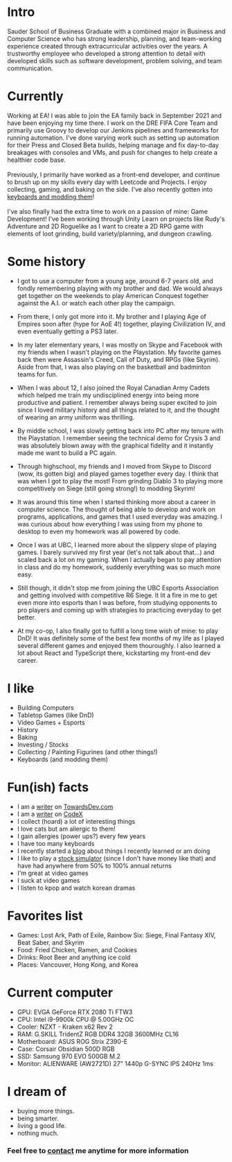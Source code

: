 
# Intro

Sauder School of Business Graduate with a combined major in Business and Computer Science who has strong leadership, planning, and team-working experience created through extracurricular activities over the years. A trustworthy employee who developed a strong attention to detail with developed skills such as software development, problem solving, and team communication. 

# Currently

Working at EA! I was able to join the EA family back in September 2021 and have been enjoying my time there. I work on the DRE FIFA Core Team and primarily use Groovy to develop our Jenkins pipelines and frameworks for running automation. I've done varying work such as setting up automation for their Press and Closed Beta builds, helping manage and fix day-to-day breakages with consoles and VMs, and push for changes to help create a healthier code base.
<br />
<br />
Previously, I primarily have worked as a front-end developer, and continue to brush up on my skills every day with Leetcode and Projects. I enjoy collecting, gaming, and baking on the side. I've also recently gotten into [keyboards and modding them](https://brianmli.medium.com/the-basics-custom-keyboard-711c6a665cbe)! 
<br />
<br />
I've also finally had the extra time to work on a passion of mine: Game Development! I've been working through Unity Learn on projects like Rudy's Adventure and 2D Roguelike as I want to create a 2D RPG game with elements of loot grinding, build variety/planning, and dungeon crawling.

# Some history

- I got to use a computer from a young age, around 6-7 years old, and fondly remembering playing with my brother and dad. We would always get together on the weekends to play American Conquest together against the A.I. or watch each other play the campaign.

- From there, I only got more into it. My brother and I playing Age of Empires soon after (hype for AoE 4!) together, playing Civilization IV, and even eventually getting a PS3 later.

- In my later elementary years, I was mostly on Skype and Facebook with my friends when I wasn't playing on the Playstation. My favorite games back then were Assassin's Creed, Call of Duty, and RPGs (like Skyrim). Aside from that, I was also playing on the basketball and badminton teams for fun.

- When I was about 12, I also joined the Royal Canadian Army Cadets which helped me train my undisciplined energy into being more productive and patient. I remember always being super excited to join since I loved military history and all things related to it, and the thought of wearing an army uniform was thrilling.

- By middle school, I was slowly getting back into PC after my tenure with the Playstation. I remember seeing the technical demo for Crysis 3 and was absolutely blown away with the graphical fidelity and it instantly made me want to build a PC again. 

- Through highschool, my friends and I moved from Skype to Discord (wow, its gotten big) and played games together every day. I think that was when I got to play the most! From grinding Diablo 3 to playing more competitively on Siege (still going strong!) to modding Skyrim!

- It was around this time when I started thinking more about a career in computer science. The thought of being able to develop and work on programs, applications, and games that I used everyday was amazing. I was curious about how everything I was using from my phone to desktop to even my homework was all powered by code.

- Once I was at UBC, I learned more about the slippery slope of playing games. I barely survived my first year (let's not talk about that...) and scaled back a lot on my gaming. When I actually began to pay attention in class and do my homework, suddenly everything was so much more easy.

- Still though, it didn't stop me from joining the UBC Esports Association and getting involved with competitive R6 Siege. It lit a fire in me to get even more into esports than I was before, from studying opponents to pro players and coming up with strategies to practicing everyday to get better.

- At my co-op, I also finally got to fulfill a long time wish of mine: to play DnD! It was definitely some of the best few months of my life as I played several different games and enjoyed them thouroughly. I also learned a lot about React and TypeScript there, kickstarting my front-end dev career.

# I like

- Building Computers
- Tabletop Games (like DnD)
- Video Games + Esports 
- History
- Baking
- Investing / Stocks
- Collecting / Painting Figurines (and other things!)
- Keyboards (and modding them)

# Fun(ish) facts

- I am a [writer](https://towardsdev.com/using-reacts-useeffect-hook-b345de0afe15) on [TowardsDev.com](https://towardsdev.com/using-reacts-usestate-hook-44c758e46aa)
- I am a [writer](https://medium.com/codex/2d-level-generation-for-unity-c7a8185b846a) on [CodeX](https://medium.com/codex)
- I collect (hoard) a lot of interesting things
- I love cats but am allergic to them!
- I gain allergies (power ups?) every few years
- I have too many keyboards
- I recently started a [blog](https://brianmli.medium.com/) about things I recently learned or am doing
- I like to play a [stock simulator](https://www.investopedia.com/simulator/home.aspx) (since I don't have money like that) and have had anywhere from 50% to 100% annual returns 
- I'm great at video games
- I suck at video games
- I listen to kpop and watch korean dramas

# Favorites list
- Games: Lost Ark, Path of Exile, Rainbow Six: Siege, Final Fantasy XIV, Beat Saber, and Skyrim
- Food: Fried Chicken, Ramen, and Cookies
- Drinks: Root Beer and anything ice cold
- Places: Vancouver, Hong Kong, and Korea

# Current computer
- GPU: EVGA GeForce RTX 2080 Ti FTW3
- CPU: Intel i9-9900k CPU @ 5.00GHz OC
- Cooler: NZXT - Kraken x62 Rev 2
- RAM: G.SKILL TridentZ RGB DDR4 32GB 3600MHz CL16
- Motherboard: ASUS ROG Strix Z390-E
- Case: Corsair Obsidian 500D RGB
- SSD: Samsung 970 EVO 500GB M.2
- Monitor: ALIENWARE (AW2721D) 27" 1440p G-SYNC IPS 240Hz 1ms

# I dream of

- buying more things.
- being smarter.
- living a good life.
- nothing much.

### Feel free to [contact](https://brianmli.github.io/site/contact) me anytime for more information
